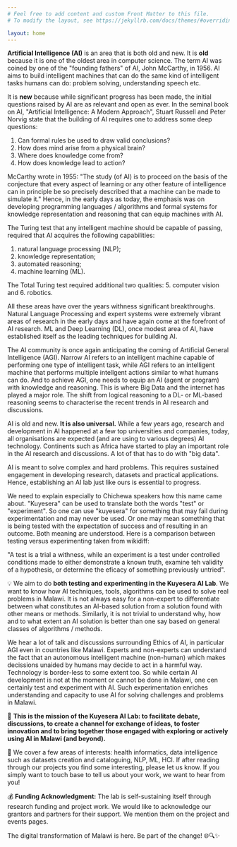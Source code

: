 ```yaml
---
# Feel free to add content and custom Front Matter to this file.
# To modify the layout, see https://jekyllrb.com/docs/themes/#overriding-theme-defaults

layout: home
---
```


**Artificial Intelligence (AI)** is an area that is both old and new. It is **old** because it is one of the oldest area in computer science. The term AI was coined by one of the "founding fathers" of AI, John McCarthy, in 1956. AI aims to build intelligent machines that can do the same kind of intelligent tasks humans can do: problem solving, understanding speech etc. 

It is **new** because while significant progress has been made, the initial questions raised by AI are as relevant and open as ever. In the seminal book on AI, "Artificial Intelligence: A Modern Approach", Stuart Russell and Peter Norvig  state that the building of AI requires one to address some deep questions: 

1. Can formal rules be used to draw valid conclusions? 
2. How does mind arise from a physical brain? 
3. Where does knowledge come from? 
4. How does knowledge lead to action? 

McCarthy wrote in 1955: "The study (of AI) is to proceed on the basis of the conjecture that every aspect of learning or any other feature of intelligence can in principle be so precisely described that a machine can be made to simulate it." Hence, in the early days as today, the emphasis was on developing programming languages / algorithms and formal systems for knowledge representation and reasoning that can equip machines with AI. 

The Turing test that any intelligent machine should be capable of passing, required that AI acquires the following capabilities: 
1. natural language processing (NLP);
2. knowledge representation;
3. automated reasoning;
4. machine learning (ML). 

The Total Turing test required additional two qualities: 
5. computer vision and
6. robotics. 

All these areas have over the years withness significant breakthroughs. Natural Language Processing and expert systems were extremely vibrant areas of research in the early days and have again come at the forefront of AI research. ML and Deep Learning (DL), once modest area of AI, have established itself as the leading techniques for building AI. 

The AI community is once again anticipating the coming of Artificial General Intelligence (AGI). Narrow AI refers to an intelligent machine capable of performing one type of intelligent task, while AGI refers to an intelligent machine that performs multiple intellgent actions similar to what humans can do. And to achieve AGI, one needs to equip an AI (agent or program) with knowledge and reasoning. This is where Big Data and the internet has played a major role. The shift from logical reasoning to a DL- or ML-based reasoning seems to characterise the recent trends in AI research and discussions.

AI is old and new. **It is also universal.** While a few years ago, research and development in AI happened at a few top universities and companies, today, all organisations are expected (and are using to various degrees) AI technology. Continents such as Africa have started to play an important role in the AI research and discussions. A lot of that has to do with "big data".

AI is meant to solve complex and hard problems. This requires sustained engagement in developing research, datasets and practical applications. Hence, establishing an AI lab just like ours is essential to progress.

We need to explain especially to Chichewa speakers how this name came about. "Kuyesera" can be used to translate both the words "test" or "experiment". So one can use "kuyesera" for something that may fail during experimentation and may never be used. Or one may mean something that is being tested with the expectation of success and of resulting in an outcome. Both meaning are understood. Here is a comparison between testing versus experimenting taken from wikidiff:

"A test is a trial a withness, while an experiment is a test under controlled conditions made to either demonstrate a known truth, examine teh validity of a hypothesis, or determine the eficacy of something previously untried".

💡 We aim to do **both testing and experimenting in the Kuyesera AI Lab**. We want to know how AI techniques, tools, algorithms can be used to solve real problems in Malawi. It is not always easy for a non-expert to differentiate between what constitutes an AI-based solution from a solution found with other means or methods. Similarly, it is not trivial to understand why, how and to what extent an AI solution is better than one say based on general classes of algorithms / methods. 

We hear a lot of talk and discussions surrounding Ethics of AI, in particular AGI even in countries like Malawi. Experts and non-experts can understand the fact that an autonomous intelligent machine (non-human) which makes decissions unaided by humans may decide to act in a harmful way. Technology is border-less to some extent too. So while certain AI development is not at the moment or cannot be done in Malawi, one cen certainly test and experiment with AI. Such experimentation enriches understanding and capacity to use AI for solving challenges and problems in Malawi. 

🚀 **This is the mission of the Kuyesera AI Lab: to facilitate debate, discussions, to create a channel for exchange of ideas, to foster innovation and to bring together those engaged with exploring or actively using AI in Malawi (and beyond).**

🔗 We cover a few areas of interests: health informatics, data intelligence such as datasets creation and cataloguing, NLP, ML, HCI. If after reading through our projects you find some interesting, please let us know. If you simply want to touch base to tell us about your work, we want to hear from you!

💰 **Funding Acknowledgment:** The lab is self-sustaining itself through research funding and project work. We would like to acknowledge our grantors and partners for their support. We mention them on the project and events pages.

The digital transformation of Malawi is here. Be part of the change! 🌐🔍✨

[mubas-organization]:   http://www.mubas.ac.mw
